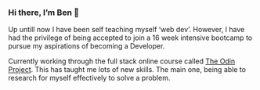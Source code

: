 ### Hi there, I’m Ben 👋

Up untill now I have been self teaching myself ‘web dev’. However, I have had the privilege of being accepted to join a 16 week intensive bootcamp to pursue my aspirations of becoming a Developer.

Currently working through the full stack online course called [The Odin Project](https://www.theodinproject.com/). This has taught me lots of new skills. The main one, being able to research for myself effectively to solve a problem.


<!--
**bennyfreemantle/bennyfreemantle** is a ✨ _special_ ✨ repository because its `README.md` (this file) appears on your GitHub profile.

Here are some ideas to get you started:

- 🔭 I’m currently working on ...
- 🌱 I’m currently learning ...
- 👯 I’m looking to collaborate on ...
- 🤔 I’m looking for help with ...
- 💬 Ask me about ...
- 📫 How to reach me: ...
- 😄 Pronouns: ...
- ⚡ Fun fact: ...
-->
